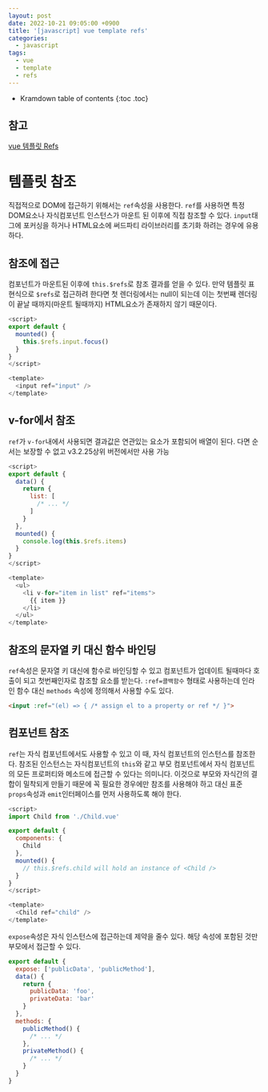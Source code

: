 ```yaml
---
layout: post
date: 2022-10-21 09:05:00 +0900
title: '[javascript] vue template refs'
categories:
  - javascript
tags:
  - vue
  - template
  - refs
---
```


* Kramdown table of contents
{:toc .toc}

## 참고

[vue 템플릿 Refs](https://vuejs.org/guide/essentials/template-refs.html)


# 템플릿 참조

직접적으로 DOM에 접근하기 위해서는 `ref`속성을 사용한다. `ref`를 사용하면 특정 DOM요소나 자식컴포넌트 인스턴스가 마운트 된 이후에 직접 참조할 수 있다.  `input`태그에 포커싱을 하거나 HTML요소에 써드파티 라이브러리를 초기화 하려는 경우에 유용하다. 

## 참조에 접근

컴포넌트가 마운트된 이후에 `this.$refs`로 참조 결과를 얻을 수 있다. 만약 템플릿 표현식으로 `$refs`로 접근하려 한다면 첫 렌더링에서는 null이 되는데 이는 첫번째 렌더링이 끝날 때까지(마운트 될때까지) HTML요소가 존재하지 않기 때문이다.

```js
<script>
export default {
  mounted() {
    this.$refs.input.focus()
  }
}
</script>

<template>
  <input ref="input" />
</template>
```

## v-for에서 참조

`ref`가 `v-for`내에서 사용되면 결과값은 연관있는 요소가 포함되어 배열이 된다. 다면 순서는 보장할 수 없고 v3.2.25상위 버전에서만 사용 가능

```js
<script>
export default {
  data() {
    return {
      list: [
        /* ... */
      ]
    }
  },
  mounted() {
    console.log(this.$refs.items)
  }
}
</script>

<template>
  <ul>
    <li v-for="item in list" ref="items">
      {{ item }}
    </li>
  </ul>
</template>
```

## 참조의 문자열 키 대신 함수 바인딩 

`ref`속성은 문자열 키 대신에 함수로 바인딩할 수 있고 컴포넌트가 업데이트 될때마다 호출이 되고 첫번째인자로 참조할 요소를 받는다. 
`:ref=콜백함수` 형태로 사용하는데 인라인 함수 대신 `methods` 속성에 정의해서 사용할 수도 있다. 

```html
<input :ref="(el) => { /* assign el to a property or ref */ }">
```

## 컴포넌트 참조

`ref`는 자식 컴포넌트에서도 사용할 수 있고 이 때, 자식 컴포넌트의 인스턴스를 참조한다. 참조된 인스턴스는 자식컴포넌트의 `this`와 같고 부모 컴포넌트에서 자식 컴포넌트의 모든 프로퍼티와 메소드에 접근할 수 있다는 의미니다. 이것으로 부모와 자식간의 결합이 밀착되게 만들기 때문에 꼭 필요한 경우에만 참조를 사용해야 하고 대신 표준 `props`속성과 `emit`인터페이스를 먼저 사용하도록 해야 한다. 

```js
<script>
import Child from './Child.vue'

export default {
  components: {
    Child
  },
  mounted() {
    // this.$refs.child will hold an instance of <Child />
  }
}
</script>

<template>
  <Child ref="child" />
</template>
```

`expose`속성은 자식 인스턴스에 접근하는데 제약을 줄수 있다. 해당 속성에 포함된 것만 부모에서 접근할 수 있다. 

```js
export default {
  expose: ['publicData', 'publicMethod'],
  data() {
    return {
      publicData: 'foo',
      privateData: 'bar'
    }
  },
  methods: {
    publicMethod() {
      /* ... */
    },
    privateMethod() {
      /* ... */
    }
  }
}
```